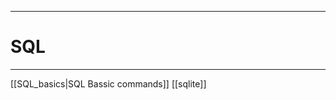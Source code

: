 --------------------------------------------------------------------------------
# SQL
--------------------------------------------------------------------------------
[[SQL_basics|SQL Bassic commands]]
[[sqlite]]


